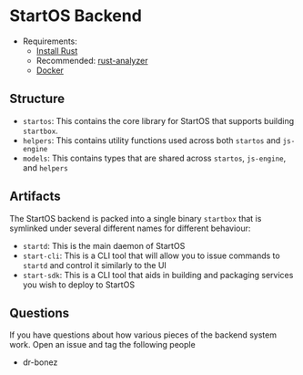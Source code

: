 # StartOS Backend

- Requirements:
  - [Install Rust](https://rustup.rs)
  - Recommended: [rust-analyzer](https://rust-analyzer.github.io/)
  - [Docker](https://docs.docker.com/get-docker/)

## Structure

- `startos`: This contains the core library for StartOS that supports building `startbox`.
- `helpers`: This contains utility functions used across both `startos` and `js-engine`
- `models`: This contains types that are shared across `startos`, `js-engine`, and `helpers`

## Artifacts

The StartOS backend is packed into a single binary `startbox` that is symlinked under
several different names for different behaviour:

- `startd`: This is the main daemon of StartOS
- `start-cli`: This is a CLI tool that will allow you to issue commands to
  `startd` and control it similarly to the UI
- `start-sdk`: This is a CLI tool that aids in building and packaging services
  you wish to deploy to StartOS

## Questions

If you have questions about how various pieces of the backend system work. Open
an issue and tag the following people

- dr-bonez
